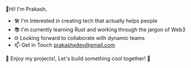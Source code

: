 👋Hi! I'm Prakash, 

- 🛠️ I'm Interested in creating tech that actually helps people
- 📚 I'm currently learning Rust and working through the jargon of Web3
- 🌐 Looking forward to collaborate with dynamic teams
- 📫 Get in Touch prakashxdev@gmail.com

🌟 Enjoy my projects!, Let's build something cool together! 🚀
